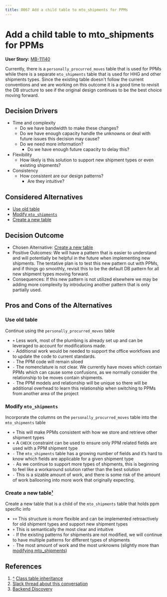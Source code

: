 ```yaml
---
title: 0067 Add a child table to mto_shipments for PPMs
---
```

# Add a child table to mto_shipments for PPMs

**User Story:** [MB-11140](https://dp3.atlassian.net/browse/MB-11140)

Currently, there is a `personally_procurred_moves` table that is used for PPMs while there is a separate `mto_shipments` table that is used for HHG and other shipments types. Since the existing table doesn't follow the current conventions and we are working on this outcome it is a good time to revisit the DB structure to see if the original design continues to be the best choice moving forward.

## Decision Drivers

* Time and complexity
  * Do we have bandwidth to make these changes?
  * Do we have enough capacity handle the unknowns or deal with future issues this decision may cause?
  * Do we need more information?
    * Do we have enough future capacity to delay this?
* Flexibility
  * How likely is this solution to support new shipment types or even existing shipments?
* Consistency
  * How consistent are our design patterns?
    * Are they intuitive?

## Considered Alternatives

* [Use old table](#use-old-table)
* [Modify `mto_shipments`](#modify-mto_shipments)
* [Create a new table](#create-a-new-table)

## Decision Outcome

* Chosen Alternative: [Create a new table](#create-a-new-table)
* Positive Outcomes: We will have a pattern that is easier to understand and will potentially be helpful in the future when implementing new shipments. The tentative plan is to test this new pattern out with PPMs, and if things go smoothly, revisit this to be the default DB pattern for all new shipment types moving forward.
* Consequences: If this new pattern is not utilized elsewhere we may be adding more complexity by introducing another pattern that is only partially used.

## Pros and Cons of the Alternatives

### Use old table

Continue using the `personally_procurred_moves` table

* `+` Less work, most of the plumbing is already set up and can be leveraged to account for modifications made.
* `-` Additional work would be needed to support the office workflows and to update the code to current standards.
* `-` The PPM code will remain siloed
* `-` The nomenclature is not clear. We currently have moves which contain PPMs which can cause some confusions, as we normally consider the relationship to be moves contain shipments.
* `-` The PPM models and relationship will be unique so there will be additional overhead to learn this relationship when switching to PPMs from another area of the project

### Modify `mto_shipments`

Incorporate the columns on the `personally_procurred_moves` table into the `mto_shipments` table

* `+` This will make PPMs consistent with how we store and retrieve other shipment types
* `+` A `CHECK` constraint can be used to ensure only PPM related fields are used with a PPM shipment type
* `-` The `mto_shipments` table has a growing number of fields and it’s hard to know which fields are applicable for a given shipment type
* `-` As we continue to support more types of shipments, this is beginning to feel like a workaround solution rather than the best solution
* `-` This is a sizable amount of work, and there is some risk of the amount of work ballooning into more work that originally expecting.

### Create a new table[¹](#references)

Create a new table that is a child of the `mto_shipments` table that holds ppm specific info

* `++` This structure is more flexible and can be implemented retroactively for old shipment types and support new shipment types
* `+` This is semantically the most clear and intuitive
* `-` If the existing patterns for shipments are not modified, we will continue to have multiple patterns for different types of shipments
* `-` The most amount of work and the most unknowns (slightly more than [modifying mto_shipments](#modify-mto_shipments))

## References

1. [^](#create-a-new-table) [Class table inheritance](https://martinfowler.com/eaaCatalog/classTableInheritance.html)
2. [Slack thread about this conversation](https://ustcdp3.slack.com/archives/CP6PTUPQF/p1641937842037600)
3. [Backend Discovery](https://dp3.atlassian.net/wiki/spaces/MT/pages/1605238794/PPM+Bookings+Technical+Discovery#Database)
